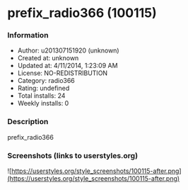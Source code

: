 # prefix_radio366 (100115)

### Information
- Author: u201307151920 (unknown)
- Created at: unknown
- Updated at: 4/11/2014, 1:23:09 AM
- License: NO-REDISTRIBUTION
- Category: radio366
- Rating: undefined
- Total installs: 24
- Weekly installs: 0


### Description
prefix_radio366


### Screenshots (links to userstyles.org)
![https://userstyles.org/style_screenshots/100115-after.png](https://userstyles.org/style_screenshots/100115-after.png)


